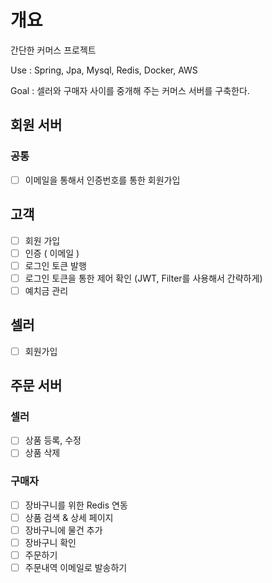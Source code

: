 # 개요
간단한 커머스 프로젝트

Use : Spring, Jpa, Mysql, Redis, Docker, AWS

Goal : 셀러와 구매자 사이를 중개해 주는 커머스 서버를 구축한다.

## 회원 서버
### 공통
  - [ ] 이메일을 통해서 인증번호를 통한 회원가입

## 고객
  - [ ] 회원 가입
  - [ ] 인증 ( 이메일 )
  - [ ] 로그인 토큰 발행
  - [ ] 로그인 토큰을 통한 제어 확인 (JWT, Filter를 사용해서 간략하게)
  - [ ] 예치금 관리
  
## 셀러
  - [ ] 회원가입


## 주문 서버
### 셀러
  - [ ] 상품 등록, 수정
  - [ ] 상품 삭제

### 구매자
  - [ ] 장바구니를 위한 Redis 연동
  - [ ] 상품 검색 & 상세 페이지
  - [ ] 장바구니에 물건 추가
  - [ ] 장바구니 확인
  - [ ] 주문하기
  - [ ] 주문내역 이메일로 발송하기
